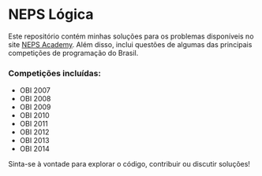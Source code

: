 # NEPS Lógica

Este repositório contém minhas soluções para os problemas disponíveis no site [NEPS Academy](https://neps.academy/br/dashboard). Além disso, inclui questões de algumas das principais competições de programação do Brasil.

### Competições incluídas:
- OBI 2007
- OBI 2008
- OBI 2009
- OBI 2010
- OBI 2011
- OBI 2012
- OBI 2013
- OBI 2014

Sinta-se à vontade para explorar o código, contribuir ou discutir soluções!
